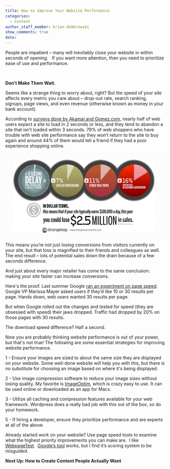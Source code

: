 ```yaml
---
title: How to Improve Your Website Performance
categories:
  - Content
author_staff_member: brian-dombrowski
show_comments: true
date:
---
```




People are impatient – many will inevitably close your website in within seconds of opening.&nbsp; &nbsp;If you want more attention, then you need to prioritize ease of use and performance.

&nbsp;

**Don’t Make Them Wait.**

Seems like a strange thing to worry about, right? But the speed of your site affects every metric you care about – drop-out rate, search ranking, signups, page views, and even revenue (otherwise known as money in your bank account).

According to&nbsp;[surveys done by Akamai and Gomez.com](https://blog.kissmetrics.com/loading-time/), nearly half of web users expect a site to load in 2 seconds or less, and they tend to abandon a site that isn’t loaded within 3 seconds. 79% of web shoppers who have trouble with web site performance say they won’t return to the site to buy again and around 44% of them would tell a friend if they had a poor experience shopping online.

![](/uploads/versions/fastsite1---x----560-293x---.png)

This means you’re not just losing conversions from visitors currently on your site, but that loss is magnified to their friends and colleagues as well. The end result – lots of potential sales down the drain because of a few seconds difference.

And just about every major retailer has come to the same conclusion: making your site faster can increase conversions.

Here's the proof. Last summer Google [ran an experiment on page speed](http://blog.kissmetrics.com/speed-is-a-killer/). Google VP Marissa Mayer asked users if they’d like 10 or 30 results per page. Hands down, web users wanted 30 results per page.

But when Google rolled out the changes and tested for speed (they are obsessed with speed) their jaws dropped. Traffic had dropped by 20% on those pages with 30 results.

The download speed difference? Half a second.

Now you are probably thinking website performance is out of your power, but that's not true! The following are some essential strategies for improving website performance.

1 - Ensure your images are sized to about the same size they are displayed on your website. Some well-done website will help you with this, but there is no substitute for choosing an image based on where it's being displayed.

2 - Use image compression software to reduce your image sizes without losing quality. My favorite is [ImageOptim](https://imageoptim.com/), which is crazy easy to use. It can be used online or downloaded as an app for Macs.

3 - Utilize all caching and compression features available for your web framework. Wordpress does a really bad job with this out of the box, so do your homework.

5 - If hiring a developer, ensure they prioritize performance and are experts at all of the above.

Already started work on your website? Use page speed tools to examine what the highest priority improvements you can make are. &nbsp;I like [WebpageTest](https://www.webpagetest.org/easy.php).&nbsp; [Google’s tool](https://developers.google.com/speed/pagespeed/insights/) works, but I find it’s scoring system to be misguided.

**Next Up: How to Create Content People Actually Want**